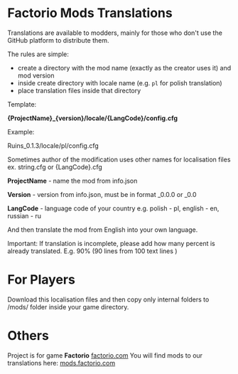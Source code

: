 # Factorio Mods Translations
Translations are available to modders, mainly for those who don't use the GitHub platform to distribute them.

The rules are simple:
- create a directory with the mod name (exactly as the creator uses it) and mod version
- inside create directory with locale name (e.g. `pl` for polish translation) 
- place translation files inside that directory

Template:

<b>{ProjectName}_{version}/locale/{LangCode}/config.cfg</b>

Example:

Ruins_0.1.3/locale/pl/config.cfg

Sometimes author of the modification uses other names for localisation files ex. string.cfg or {LangCode}.cfg

**ProjectName** - name the mod from info.json 

**Version** - version from info.json, must be in format _0.0.0 or _0.0 

**LangCode** - language code of your country e.g. polish - pl, english - en, russian - ru 

And then translate the mod from English into your own language.

Important:
If translation is incomplete, please add how many percent is already translated.
E.g. 90% (90 lines from 100 text lines )


# For Players
Download this localisation files and then copy only internal folders to /mods/ folder inside your game directory.

# Others
Project is for game <b>Factorio</b> [factorio.com](http://factorio.com)
You will find mods to our translations here: [mods.factorio.com](https://mods.factorio.com)
